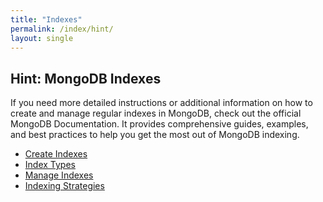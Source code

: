 ```yaml
---
title: "Indexes"
permalink: /index/hint/
layout: single
---
```


## Hint: MongoDB Indexes

If you need more detailed instructions or additional information on how to create and manage regular indexes in MongoDB, check out the official MongoDB Documentation. It provides comprehensive guides, examples, and best practices to help you get the most out of MongoDB indexing.

- [Create Indexes](https://www.mongodb.com/docs/manual/indexes/#create-indexes)  
- [Index Types](https://www.mongodb.com/docs/manual/indexes/#index-types)  
- [Manage Indexes](https://www.mongodb.com/docs/manual/indexes/#manage-indexes)  
- [Indexing Strategies](https://www.mongodb.com/docs/manual/indexes/#indexing-strategies)  
